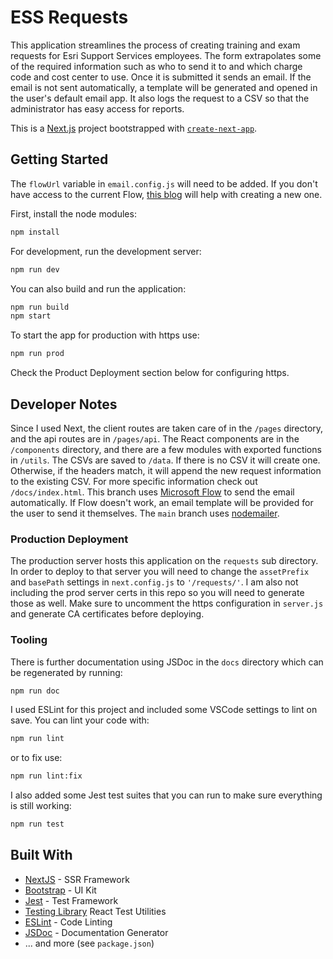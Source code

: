 # ESS Requests

This application streamlines the process of creating training and exam requests for Esri Support Services employees. The form extrapolates some of the required information such as who to send it to and which charge code and cost center to use. Once it is submitted it sends an email. If the email is not sent automatically, a template will be generated and opened in the user's default email app. It also logs the request to a CSV so that the administrator has easy access for reports.

This is a [Next.js](https://nextjs.org/) project bootstrapped with [`create-next-app`](https://github.com/vercel/next.js/tree/canary/packages/create-next-app).

## Getting Started

The ``flowUrl`` variable in ``email.config.js`` will need to be added. If you don't have access to the current Flow, [this blog](https://flow.microsoft.com/fr-fr/blog/call-flow-restapi/) will help with creating a new one.

First, install the node modules:

```bash
npm install
```

For development, run the development server:

```bash
npm run dev
```

You can also build and run the application:

```bash
npm run build
npm start
```

To start the app for production with https use:

```bash
npm run prod
```
Check the Product Deployment section below for configuring https.

## Developer Notes

Since I used Next, the client routes are taken care of in the `/pages` directory, and the api routes are in `/pages/api`. The React components are in the `/components` directory, and there are a few modules with exported functions in `/utils`. The CSVs are saved to `/data`. If there is no CSV it will create one. Otherwise, if the headers match, it will append the new request information to the existing CSV. For more specific information check out `/docs/index.html`. This branch uses [Microsoft Flow](https://us.flow.microsoft.com/en-us/) to send the email automatically.  If Flow doesn't work, an email template will be provided for the user to send it themselves. The ``main`` branch uses [nodemailer](https://nodemailer.com/about/).

### Production Deployment

The production server hosts this application on the `requests` sub directory. In order to deploy to that server you will need to change the `assetPrefix` and `basePath` settings in `next.config.js` to `'/requests/'`. I am also not including the prod server certs in this repo so you will need to generate those as well. Make sure to uncomment the https configuration in `server.js` and generate CA certificates before deploying.

### Tooling

There is further documentation using JSDoc in the `docs` directory which can be regenerated by running:

```bash
npm run doc
```

I used ESLint for this project and included some VSCode settings to lint on save. You can lint your code with:

```bash
npm run lint
```

or to fix use:

```bash
npm run lint:fix
```

I also added some Jest test suites that you can run to make sure everything is still working:

```bash
npm run test
```

## Built With

- [NextJS](https://nextjs.org/) - SSR Framework
- [Bootstrap](https://getbootstrap.com/) - UI Kit
- [Jest](https://jestjs.io/) - Test Framework
- [Testing Library](https://testing-library.com/) React Test Utilities
- [ESLint](https://eslint.org/) - Code Linting
- [JSDoc](https://jsdoc.app/) - Documentation Generator
-  ... and more (see `package.json`)
